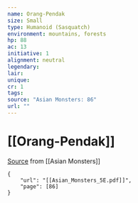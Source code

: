 ```yaml
---
name: Orang-Pendak
size: Small
type: Humanoid (Sasquatch)
environment: mountains, forests
hp: 88
ac: 13
initiative: 1
alignment: neutral
legendary: 
lair: 
unique: 
cr: 1
tags: 
source: "Asian Monsters: 86"
url: ""
---
```

# [[Orang-Pendak]]

[Source](zotero://open-pdf/library/items/2YJ39RUI?page=86) from [[Asian Monsters]]

```pdf
{
	"url": "[[Asian_Monsters_5E.pdf]]",
	"page": [86]
}
```

